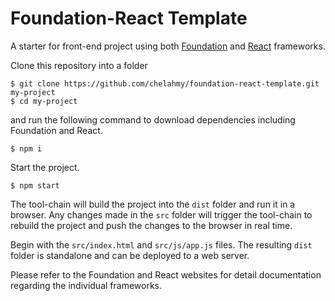 # Foundation-React Template
A starter for front-end project using both [Foundation](https://foundation.zurb.com) and [React](https://reactjs.org) frameworks.

Clone this repository into a folder
```
$ git clone https://github.com/chelahmy/foundation-react-template.git my-project
$ cd my-project
```
and run the following command to download dependencies including Foundation and React.
```
$ npm i
```
Start the project.
```
$ npm start
```
The tool-chain will build the project into the `dist` folder and run it in a browser. Any changes made in the `src` folder will trigger the tool-chain to rebuild the project and push the changes to the browser in real time.

Begin with the `src/index.html` and `src/js/app.js` files. The resulting `dist` folder is standalone and can be deployed to a web server.

Please refer to the Foundation and React websites for detail documentation regarding the individual frameworks.
